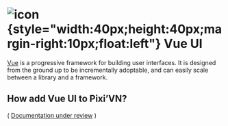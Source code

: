 # ![icon](/vue.svg){style="width:40px;height:40px;margin-right:10px;float:left"} Vue UI

[Vue](https://vuejs.org/) is a progressive framework for building user interfaces. It is designed from the ground up to be incrementally adoptable, and can easily scale between a library and a framework.

## How add Vue UI to Pixi’VN?

( [Documentation under review](https://github.com/DRincs-Productions/pixi-vn/issues/162) )
